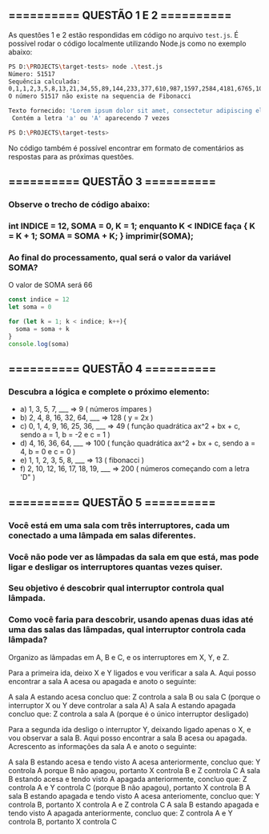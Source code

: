 ## ========== QUESTÃO 1 E 2 ==========
As questões 1 e 2 estão respondidas em código no arquivo `test.js`.
É possível rodar o código localmente utilizando Node.js como no exemplo abaixo:

```bash
PS D:\PROJECTS\target-tests> node .\test.js
Número: 51517
Sequência calculada:
0,1,1,2,3,5,8,13,21,34,55,89,144,233,377,610,987,1597,2584,4181,6765,10946,17711,28657,46368,75025
O número 51517 não existe na sequencia de Fibonacci

Texto fornecido: 'Lorem ipsum dolor sit amet, consectetur adipiscing elit, sed do eiusmod tempor incididunt ut labore et dolore magna aliqua.'
 Contém a letra 'a' ou 'A' aparecendo 7 vezes

PS D:\PROJECTS\target-tests>
```

No código também é possível encontrar em formato de comentários as respostas para as próximas questões.


## ========== QUESTÃO 3 ==========
### Observe o trecho de código abaixo:
### int INDICE = 12, SOMA = 0, K = 1; enquanto K < INDICE faça { K = K + 1; SOMA = SOMA + K; } imprimir(SOMA);
### Ao final do processamento, qual será o valor da variável SOMA?

O valor de SOMA será 66

```js
const indice = 12
let soma = 0

for (let k = 1; k < indice; k++){
  soma = soma + k
}
console.log(soma)
```

## ========== QUESTÃO 4 ==========

### Descubra a lógica e complete o próximo elemento:
- a) 1, 3, 5, 7, ___ => 9 ( números ímpares )
- b) 2, 4, 8, 16, 32, 64, ___ => 128 ( y = 2x )
- c) 0, 1, 4, 9, 16, 25, 36, ___ => 49 ( função quadrática ax^2 + bx + c, sendo a = 1, b = -2 e c = 1 )
- d) 4, 16, 36, 64, ___ => 100 ( função quadrática ax^2 + bx + c, sendo a = 4, b = 0 e c = 0 )
- e) 1, 1, 2, 3, 5, 8, ___ => 13 ( fibonacci )
- f) 2, 10, 12, 16, 17, 18, 19, ___ => 200 ( números começando com a letra 'D" )

## ========== QUESTÃO 5 ==========

### Você está em uma sala com três interruptores, cada um conectado a uma lâmpada em salas diferentes.
### Você não pode ver as lâmpadas da sala em que está, mas pode ligar e desligar os interruptores quantas vezes quiser.
### Seu objetivo é descobrir qual interruptor controla qual lâmpada.
### Como você faria para descobrir, usando apenas duas idas até uma das salas das lâmpadas, qual interruptor controla cada lâmpada?

Organizo as lâmpadas em A, B e C, e os interruptores em X, Y, e Z.

Para a primeira ida, deixo X e Y ligados e vou verificar a sala A.
Aqui posso encontrar a sala A acesa ou apagada e anoto o seguinte:

A sala A estando acesa concluo que: Z controla a sala B ou sala C (porque o interruptor X ou Y deve controlar a sala A)
A sala A estando apagada concluo que: Z controla a sala A (porque é o único interruptor desligado)

Para a segunda ida desligo o interruptor Y, deixando ligado apenas o X, e vou observar a sala B.
Aqui posso encontrar a sala B acesa ou apagada. Acrescento as informações da sala A e anoto o seguinte:

A sala B estando acesa e tendo visto A acesa anteriormente, concluo que: Y controla A porque B não apagou, portanto X controla B e Z controla C
A sala B estando acesa e tendo visto A apagada anteriormente, concluo que: Z controla A e Y controla C (porque B não apagou), portanto X controla B
A sala B estando apagada e tendo visto A acesa anteriomente, concluo que: Y controla B, portanto X controla A e Z controla C
A sala B estando apagada e tendo visto A apagada anteriormente, concluo que: Z controla A e Y controla B, portanto X controla C
